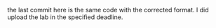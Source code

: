 the last commit here is the same code with the corrected format. I did upload the lab in the specified deadline.
